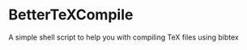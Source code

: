 BetterTeXCompile
================

A simple shell script to help you with compiling TeX files using bibtex